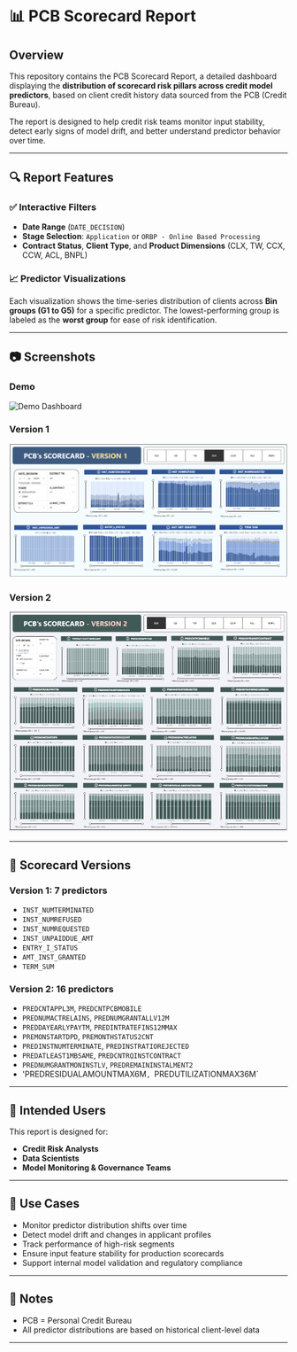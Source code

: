 # 📊 PCB Scorecard Report

## Overview
This repository contains the PCB Scorecard Report, a detailed dashboard displaying the **distribution of scorecard risk pillars across credit model predictors**, based on client credit history data sourced from the PCB (Credit Bureau).

The report is designed to help credit risk teams monitor input stability, detect early signs of model drift, and better understand predictor behavior over time.

---

## 🔍 Report Features

### ✅ Interactive Filters
- **Date Range** (`DATE_DECISION`)
- **Stage Selection**: `Application` or `ORBP - Online Based Processing`
- **Contract Status**, **Client Type**, and **Product Dimensions** (CLX, TW, CCX, CCW, ACL, BNPL)

### 📈 Predictor Visualizations
Each visualization shows the time-series distribution of clients across **Bin groups (G1 to G5)** for a specific predictor. The lowest-performing group is labeled as the **worst group** for ease of risk identification.

---

## 📷 Screenshots
### Demo
![Demo Dashboard](Dashboard/Scorecard-dashboard.gif)
### Version 1  
![Scorecard Version 1](Dashboard/Scorecard-dashboard-version1.PNG)

### Version 2  
![Scorecard Version 2](Dashboard/Scorecard-dashboard-version2.PNG)

---
## 🧩 Scorecard Versions

### Version 1: 7 predictors
- `INST_NUMTERMINATED`
- `INST_NUMREFUSED`
- `INST_NUMREQUESTED`
- `INST_UNPAIDDUE_AMT`
- `ENTRY_I_STATUS`
- `AMT_INST_GRANTED`
- `TERM_SUM`

### Version 2: 16 predictors
- `PREDCNTAPPL3M`, `PREDCNTPCBMOBILE`
- `PREDNUMACTRELAINS`, `PREDNUMGRANTALLV12M`
- `PREDDAYEARLYPAYTM`, `PREDINTRATEFINS12MMAX`
- `PREMONSTARTDPD`, `PREMONTHSTATUS2CNT`
- `PREDINSTNUMTERMINATE`, `PREDINSTRATIOREJECTED`
- `PREDATLEAST1MBSAME`, `PREDCNTRQINSTCONTRACT`
- `PREDNUMGRANTMONINSTLV`, `PREDREMAININSTALMENT2`
- 'PREDRESIDUALAMOUNTMAX6M`, `PREDUTILIZATIONMAX36M`

---

## 👥 Intended Users
This report is designed for:
- **Credit Risk Analysts**
- **Data Scientists**
- **Model Monitoring & Governance Teams**

---

## 🎯 Use Cases
- Monitor predictor distribution shifts over time
- Detect model drift and changes in applicant profiles
- Track performance of high-risk segments
- Ensure input feature stability for production scorecards
- Support internal model validation and regulatory compliance

---

## 📌 Notes
- PCB = Personal Credit Bureau
- All predictor distributions are based on historical client-level data

---




